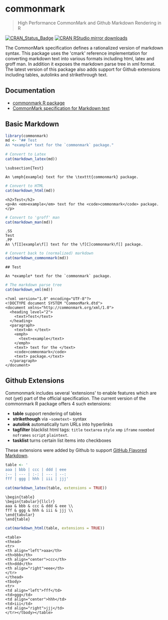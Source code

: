 # commonmark

> High Performance CommonMark and Github Markdown Rendering in R

[![CRAN_Status_Badge](http://www.r-pkg.org/badges/version/commonmark)](https://cran.r-project.org/package=commonmark)
[![CRAN RStudio mirror downloads](http://cranlogs.r-pkg.org/badges/commonmark)](https://cran.r-project.org/package=commonmark)

The CommonMark specification defines a rationalized version of markdown
syntax. This package uses the 'cmark' reference implementation for converting
markdown text into various formats including html, latex and groff man. In
addition it exposes the markdown parse tree in xml format. The latest version of
this package also adds support for Github extensions including tables, autolinks
and strikethrough text.

## Documentation

 - [commonmark R package](https://docs.ropensci.org/commonmark/)
 - [CommonMark specification for Markdown text](https://commonmark.org/help/)

## Basic Markdown


```r
library(commonmark)
md <- "## Test
An *example* text for the `commonmark` package."

# Convert to Latex
cat(markdown_latex(md))
```

```
\subsection{Test}

An \emph{example} text for the \texttt{commonmark} package.
```

```r
# Convert to HTML
cat(markdown_html(md))
```

```
<h2>Test</h2>
<p>An <em>example</em> text for the <code>commonmark</code> package.</p>
```

```r
# Convert to 'groff' man 
cat(markdown_man(md))
```

```
.SS
Test
.PP
An \f[I]example\f[] text for the \f[C]commonmark\f[] package.
```

```r
# Convert back to (normalized) markdown
cat(markdown_commonmark(md))
```

```
## Test

An *example* text for the `commonmark` package.
```

```r
# The markdown parse tree
cat(markdown_xml(md))
```

```
<?xml version="1.0" encoding="UTF-8"?>
<!DOCTYPE document SYSTEM "CommonMark.dtd">
<document xmlns="http://commonmark.org/xml/1.0">
  <heading level="2">
    <text>Test</text>
  </heading>
  <paragraph>
    <text>An </text>
    <emph>
      <text>example</text>
    </emph>
    <text> text for the </text>
    <code>commonmark</code>
    <text> package.</text>
  </paragraph>
</document>
```

## Github Extensions

Commonmark includes several 'extensions' to enable features which are not (yet) part of the official specification. The current version of the commonmark R package offers 4 such extensions:

 - __table__ support rendering of tables
 - __strikethough__ via `~sometext~` syntax
 - __autolink__ automatically turn URLs into hyperlinks
 - __tagfilter__ blacklist html tags: `title` `textarea` `style` `xmp` `iframe` `noembed` `noframes` `script` `plaintext`.
 - __tasklist__ turns certain list items into checkboxes
 
These extensions were added by Github to support [GitHub Flavored Markdown](https://github.github.com/gfm/).


```r
table <- '
aaa | bbb | ccc | ddd | eee
:-- | --- | :-: | --- | --:
fff | ggg | hhh | iii | jjj'

cat(markdown_latex(table, extensions = TRUE))
```

```
\begin{table}
\begin{tabular}{llclr}
aaa & bbb & ccc & ddd & eee \\
fff & ggg & hhh & iii & jjj \\
\end{tabular}
\end{table}
```

```r
cat(markdown_html(table, extensions = TRUE))
```

```
<table>
<thead>
<tr>
<th align="left">aaa</th>
<th>bbb</th>
<th align="center">ccc</th>
<th>ddd</th>
<th align="right">eee</th>
</tr>
</thead>
<tbody>
<tr>
<td align="left">fff</td>
<td>ggg</td>
<td align="center">hhh</td>
<td>iii</td>
<td align="right">jjj</td>
</tr></tbody></table>
```

